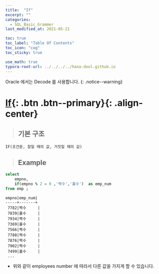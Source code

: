 ```yaml
---
title:  "If"
excerpt: ""
categories:
  - SQL_Basic_Grammer
last_modified_at: 2021-05-21

toc: true
toc_label: "Table Of Contents"
toc_icon: "cog"
toc_sticky: true

use_math: true 
typora-root-url: ../../../../hana-dool.github.io
---
```


Oracle 에서는 Decode 를 사용합니다.
{: .notice--warning}

# [If](#link){: .btn .btn--primary}{: .align-center}

> ## 기본 구조

```
IF(조건문, 참일 때의 값, 거짓일 때의 값)
```

> ## Example

```sql
select 
	empno, 	
	if(empno % 2 = 0 ,'짝수','홀수')  as emp_num
from emp ;
```

```
empno|emp_num|
-----+-------+
 7782|짝수     |
 7839|홀수     |
 7934|짝수     |
 7369|홀수     |
 7566|짝수     |
 7788|짝수     |
 7876|짝수     |
 7902|짝수     |
 7499|홀수     |
 ...
```

- 위와 같이 employees number 에 따라서 다른 값을 가지게 할 수 있습니다.

